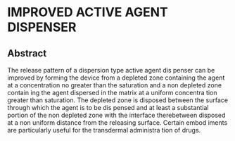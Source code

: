# IMPROVED ACTIVE AGENT DISPENSER

## Abstract
The release pattern of a dispersion type active agent dis penser can be improved by forming the device from a depleted zone containing the agent at a concentration no greater than the saturation and a non depleted zone contain ing the agent dispersed in the matrix at a uniform concentra tion greater than saturation. The depleted zone is disposed between the surface through which the agent is to be dis pensed and at least a substantial portion of the non depleted zone with the interface therebetween disposed at a non uniform distance from the releasing surface. Certain embod iments are particularly useful for the transdermal administra tion of drugs.